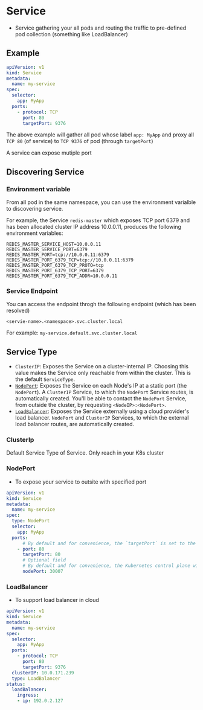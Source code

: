# Service

- Service gathering your all pods and routing the traffic to pre-defined pod collection (something like LoadBalancer)

## Example

```yaml
apiVersion: v1
kind: Service
metadata:
  name: my-service
spec:
  selector:
    app: MyApp
  ports:
    - protocol: TCP
      port: 80
      targetPort: 9376
```

The above example will gather all pod whose  label `app: MyApp` and proxy all `TCP 80` (of service) to `TCP 9376` of pod (through `targetPort`)

A service can expose mutiple port

## Discovering Service

### Environment variable

From all pod in the same namespace, you can use the environment varialble to discovering service.

For example, the Service `redis-master` which exposes TCP port 6379 and has been allocated cluster IP address 10.0.0.11, produces the following environment variables:

```shell
REDIS_MASTER_SERVICE_HOST=10.0.0.11
REDIS_MASTER_SERVICE_PORT=6379
REDIS_MASTER_PORT=tcp://10.0.0.11:6379
REDIS_MASTER_PORT_6379_TCP=tcp://10.0.0.11:6379
REDIS_MASTER_PORT_6379_TCP_PROTO=tcp
REDIS_MASTER_PORT_6379_TCP_PORT=6379
REDIS_MASTER_PORT_6379_TCP_ADDR=10.0.0.11
```

### Service Endpoint

You can access the endpoint throgh the following endpoint (which has been resolved)
```
<servie-name>.<namespace>.svc.cluster.local
```

For example: `my-service.default.svc.cluster.local`

## Service Type
-   `ClusterIP`: Exposes the Service on a cluster-internal IP. Choosing this value makes the Service only reachable from within the cluster. This is the default `ServiceType`.
-   [`NodePort`](https://kubernetes.io/docs/concepts/services-networking/service/#nodeport): Exposes the Service on each Node's IP at a static port (the `NodePort`). A `ClusterIP` Service, to which the `NodePort` Service routes, is automatically created. You'll be able to contact the `NodePort` Service, from outside the cluster, by requesting `<NodeIP>:<NodePort>`.
-   [`LoadBalancer`](https://kubernetes.io/docs/concepts/services-networking/service/#loadbalancer): Exposes the Service externally using a cloud provider's load balancer. `NodePort` and `ClusterIP` Services, to which the external load balancer routes, are automatically created.

### ClusterIp

Default Service Type of Service. Only reach in your K8s cluster

### NodePort
- To expose your service to outsite with specified port 

```yaml
apiVersion: v1
kind: Service
metadata:
  name: my-service
spec:
  type: NodePort
  selector:
    app: MyApp
  ports:
      # By default and for convenience, the `targetPort` is set to the same value as the `port` field.
    - port: 80
      targetPort: 80
      # Optional field
      # By default and for convenience, the Kubernetes control plane will allocate a port from a range (default: 30000-32767)
      nodePort: 30007
```

### LoadBalancer

- To support load balancer in cloud


```yaml
apiVersion: v1
kind: Service
metadata:
  name: my-service
spec:
  selector:
    app: MyApp
  ports:
    - protocol: TCP
      port: 80
      targetPort: 9376
  clusterIP: 10.0.171.239
  type: LoadBalancer
status:
  loadBalancer:
    ingress:
    - ip: 192.0.2.127
```
